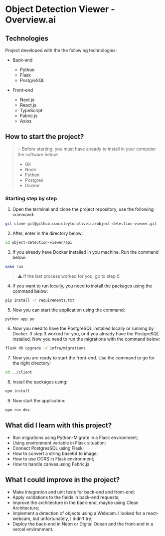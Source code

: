 # Object Detection Viewer - Overview.ai

## Technologies

Project developed with the the following technologies:

- Back-end

  - Python
  - Flask
  - PostgreSQL

- Front-end

  - Next.js
  - React.js
  - TypeScript
  - Fabric.js
  - Axios

## How to start the project?

> 💡 Before starting, you must have already to install in your computer the software below:
>
> - Git
> - Node
> - Python
> - Postgres
> - Docker

### Starting step by step

1. Open the terminal and clone the project repository, use the following command:

```bash
git clone git@github.com:cleytonoliveira/object-detection-viewer.git
```

2. After, enter in the directory below:

```bash
cd object-detection-viewer/api
```

3. If you already have Docker installed in you machine. Run the command below:

```bash
make run
```

> ⚠️ If the last process worked for you, go to step 6.

4. If you want to run locally, you need to install the packages using the command below:

```bash
pip install -r requirements.txt
```

5. Now you can start the application using the command:

```bash
python app.py
```

6. Now you need to have the PostgreSQL installed locally or running by Docker. If step 3 worked for you, or if you already have the PostgreSQL installed. Now you need to run the migrations with the command below:

```bash
flask db upgrade -d infra/migrations
```

7. Now you are ready to start the front-end. Use the command to go for the right directory:

```bash
cd ../client
```

8. Install the packages using:

```bash
npm install
```

9. Now start the application:

```bash
npm run dev
```

## What did I learn with this project?

- Run migrations using Python-Migrate in a Flask environment;
- Using environment variable in Flask situation;
- Connect PostgresSQL using Flask;
- How to convert a string base64 to image;
- How to use CORS in Flask environment;
- How to handle canvas using Fabric.js

## What I could improve in the project?

- Make integration and unit tests for back-end and front-end;
- Apply validations to the fields in back-end requests;
- Improve the architecture in the back-end, maybe using Clean Architecture;
- Implement a detection of objects using a Webcam. I looked for a react-webcam, but unfortunately, I didn't try;
- Deploy the back-end in Neon or Digital Ocean and the front-end in a vercel environment.
